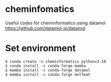 # cheminfomatics
Useful codes for cheminformatics using datamol
https://github.com/datamol-io/datamol

# Set environment
```
$ conda create -n cheminformatics python=3.10
$ conda install -c conda-forge mamba
$ mamba install -c conda-forge datamol
$ mamba install -c conda-forge molfeat

```
